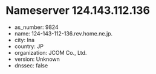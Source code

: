 # Nameserver 124.143.112.136

* as_number: 9824
* name: 124-143-112-136.rev.home.ne.jp.
* city: Ina
* country: JP
* organization: JCOM Co., Ltd.
* version: Unknown
* dnssec: false
